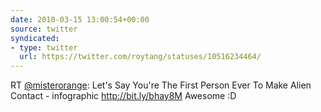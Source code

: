 ```yaml
---
date: 2010-03-15 13:00:54+00:00
source: twitter
syndicated:
- type: twitter
  url: https://twitter.com/roytang/statuses/10516234464/
---
```


RT [@misterorange](https://twitter.com/misterorange/): Let's Say You're The First Person Ever To Make Alien Contact - infographic http://bit.ly/bhay8M Awesome :D